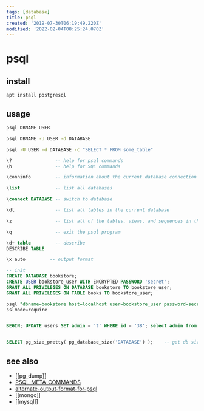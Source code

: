 ```yaml
---
tags: [database]
title: psql
created: '2019-07-30T06:19:49.220Z'
modified: '2022-02-04T08:25:24.070Z'
---
```


# psql

## install

`apt install postgresql`

## usage

```sh
psql DBNAME USER

psql DBNAME -U USER -d DATABASE

psql -U USER -d DATABASE -c "SELECT * FROM some_table"
```

```sql
\?                -- help for psql commands
\h                -- help for SQL commands

\conninfo         -- information about the current database connection

\list             -- list all databases

\connect DATABASE -- switch to database

\dt               -- list all tables in the current database

\z                -- list all of the tables, views, and sequences in the database

\q                -- exit the psql program

\d+ table         -- describe
DESCRIBE TABLE

\x auto         -- output format

-- init
CREATE DATABASE bookstore;
CREATE USER bookstore_user WITH ENCRYPTED PASSWORD 'secret';
GRANT ALL PRIVILEGES ON DATABASE bookstore TO bookstore_user;
GRANT ALL PRIVILEGES ON TABLE books TO bookstore_user;

psql "dbname=bookstore host=localhost user=bookstore_user password=secret port=5432"
sslmode=require


BEGIN; UPDATE users SET admin = 't' WHERE id = '38'; select admin from users where id = '38'; ROLLBACK; -- dryrun


SELECT pg_size_pretty( pg_database_size('DATABASE') );    -- get db size
```

## see also

- [[pg_dump]]
- [PSQL-META-COMMANDS](https://www.postgresql.org/docs/current/static/app-psql.html#APP-PSQL-META-COMMANDS)
- [alternate-output-format-for-psql](https://stackoverflow.com/questions/9604723/alternate-output-format-for-psql)
- [[mongo]]
- [[mysql]]
